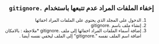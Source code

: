 ﻿

<div dir = rtl > 

## إخفاء الملفات المراد عدم تتبعها باستخدام `.gitignore`

 1. الدخول على المجلد الذي يحتوي على الملفات المراد اخفائها
 2. إنشاء ملف باسم .gitignore 
 3. إضافة أسماء الملفات المراد اخفائها إلى ملف .gitignore
*ملاحظة : بالامكان اضافة اسم الملف نفسه ".gitignore" 
إلى الملف ليخفي نفسه أيضا .

</dir>
